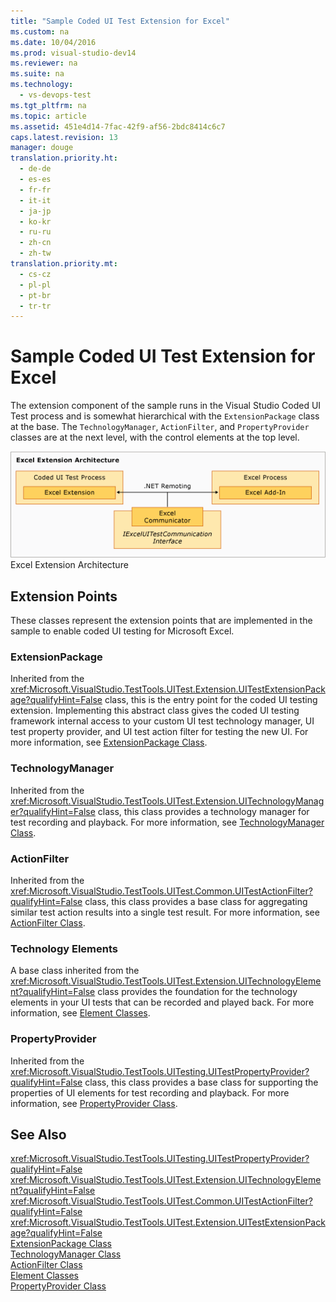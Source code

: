 ```yaml
---
title: "Sample Coded UI Test Extension for Excel"
ms.custom: na
ms.date: 10/04/2016
ms.prod: visual-studio-dev14
ms.reviewer: na
ms.suite: na
ms.technology: 
  - vs-devops-test
ms.tgt_pltfrm: na
ms.topic: article
ms.assetid: 451e4d14-7fac-42f9-af56-2bdc8414c6c7
caps.latest.revision: 13
manager: douge
translation.priority.ht: 
  - de-de
  - es-es
  - fr-fr
  - it-it
  - ja-jp
  - ko-kr
  - ru-ru
  - zh-cn
  - zh-tw
translation.priority.mt: 
  - cs-cz
  - pl-pl
  - pt-br
  - tr-tr
---
```

# Sample Coded UI Test Extension for Excel
The extension component of the sample runs in the Visual Studio Coded UI Test process and is somewhat hierarchical with the `ExtensionPackage` class at the base. The `TechnologyManager`, `ActionFilter`, and `PropertyProvider` classes are at the next level, with the control elements at the top level.  
  
 ![Excel Test Extension Architecture](../VS_IDE/media/Excel_ExtArch.png "Excel_ExtArch")  
Excel Extension Architecture  
  
## Extension Points  
 These classes represent the extension points that are implemented in the sample to enable coded UI testing for Microsoft Excel.  
  
### ExtensionPackage  
 Inherited from the <xref:Microsoft.VisualStudio.TestTools.UITest.Extension.UITestExtensionPackage?qualifyHint=False> class, this is the entry point for the coded UI testing extension. Implementing this abstract class gives the coded UI testing framework internal access to your custom UI test technology manager, UI test property provider, and UI test action filter for testing the new UI. For more information, see [ExtensionPackage Class](../VS_IDE/Sample-Excel-Extension--ExtensionPackage-Class.md).  
  
### TechnologyManager  
 Inherited from the <xref:Microsoft.VisualStudio.TestTools.UITest.Extension.UITechnologyManager?qualifyHint=False> class, this class provides a technology manager for test recording and playback. For more information, see [TechnologyManager Class](../VS_IDE/Sample-Excel-Extension--TechnologyManager-Class.md).  
  
### ActionFilter  
 Inherited from the <xref:Microsoft.VisualStudio.TestTools.UITest.Common.UITestActionFilter?qualifyHint=False> class, this class provides a base class for aggregating similar test action results into a single test result. For more information, see [ActionFilter Class](../VS_IDE/Sample-Excel-Extension--ActionFilter-Class.md).  
  
### Technology Elements  
 A base class inherited from the <xref:Microsoft.VisualStudio.TestTools.UITest.Extension.UITechnologyElement?qualifyHint=False> class provides the foundation for the technology elements in your UI tests that can be recorded and played back. For more information, see [Element Classes](../VS_IDE/Sample-Excel-Extension--Element-Classes.md).  
  
### PropertyProvider  
 Inherited from the <xref:Microsoft.VisualStudio.TestTools.UITesting.UITestPropertyProvider?qualifyHint=False> class, this class provides a base class for supporting the properties of UI elements for test recording and playback. For more information, see [PropertyProvider Class](../VS_IDE/Sample-Excel-Extension--PropertyProvider-Class.md).  
  
## See Also  
 <xref:Microsoft.VisualStudio.TestTools.UITesting.UITestPropertyProvider?qualifyHint=False>   
 <xref:Microsoft.VisualStudio.TestTools.UITest.Extension.UITechnologyElement?qualifyHint=False>   
 <xref:Microsoft.VisualStudio.TestTools.UITest.Common.UITestActionFilter?qualifyHint=False>   
 <xref:Microsoft.VisualStudio.TestTools.UITest.Extension.UITestExtensionPackage?qualifyHint=False>   
 [ExtensionPackage Class](../VS_IDE/Sample-Excel-Extension--ExtensionPackage-Class.md)   
 [TechnologyManager Class](../VS_IDE/Sample-Excel-Extension--TechnologyManager-Class.md)   
 [ActionFilter Class](../VS_IDE/Sample-Excel-Extension--ActionFilter-Class.md)   
 [Element Classes](../VS_IDE/Sample-Excel-Extension--Element-Classes.md)   
 [PropertyProvider Class](../VS_IDE/Sample-Excel-Extension--PropertyProvider-Class.md)